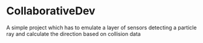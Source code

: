 # CollaborativeDev
A simple project which has to emulate a layer of sensors detecting a particle ray and calculate the direction based on collision data
